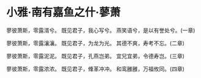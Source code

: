 # 小雅·南有嘉鱼之什·蓼萧

蓼彼萧斯，零露湑兮。
既见君子，我心写兮。
燕笑语兮，是以有誉处兮。(一章)

蓼彼萧斯，零露瀼瀼。
既见君子，为龙为光。
其德不爽，寿考不忘。(二章)

蓼彼萧斯，零露泥泥。
既见君子，孔燕岂弟。
宜兄宜弟，令德寿岂。(三章)

蓼彼萧斯，零露浓浓。
既见君子，鞗革冲冲。
和鸾雝雝，万福攸同。(四章)

